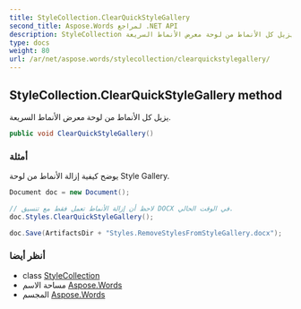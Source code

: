 ```yaml
---
title: StyleCollection.ClearQuickStyleGallery
second_title: Aspose.Words لمراجع .NET API
description: StyleCollection طريقة. يزيل كل الأنماط من لوحة معرض الأنماط السريعة.
type: docs
weight: 80
url: /ar/net/aspose.words/stylecollection/clearquickstylegallery/
---
```

## StyleCollection.ClearQuickStyleGallery method

يزيل كل الأنماط من لوحة معرض الأنماط السريعة.

```csharp
public void ClearQuickStyleGallery()
```

### أمثلة

يوضح كيفية إزالة الأنماط من لوحة Style Gallery.

```csharp
Document doc = new Document();

// لاحظ أن إزالة الأنماط تعمل فقط مع تنسيق DOCX في الوقت الحالي.
doc.Styles.ClearQuickStyleGallery();

doc.Save(ArtifactsDir + "Styles.RemoveStylesFromStyleGallery.docx");
```

### أنظر أيضا

* class [StyleCollection](../)
* مساحة الاسم [Aspose.Words](../../stylecollection/)
* المجسم [Aspose.Words](../../../)


